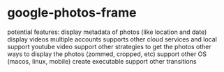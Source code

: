 # google-photos-frame

potential features:
display metadata of photos (like location and date)
display videos
multiple accounts supports
other cloud services and local support
youtube video support
other strategies to get the photos
other ways to display the photos (zommed, cropped, etc)
support other OS (macos, linux, mobile)
create executable
support other transitions